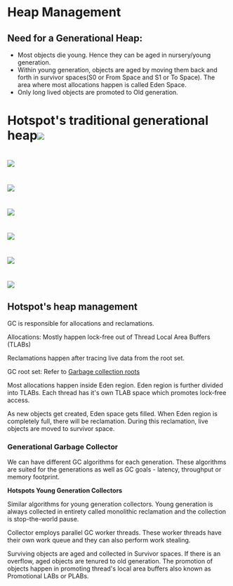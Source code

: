 # Heap Management

## Need for a Generational Heap:

* Most objects die young. Hence they can be aged in nursery/young generation.
* Within young generation, objects are aged by moving them back and forth in survivor spaces\(S0 or From Space and S1 or To Space\). The area where most allocations happen is called Eden Space.
* Only long lived objects are promoted to Old generation.

# Hotspot's traditional generational heap![](/assets/IMG_4427.JPG)

# ![](/assets/IMG_4427.JPG)

# ![](/assets/IMG_4427.JPG)

# ![](/assets/IMG_4427.JPG)

# ![](/assets/IMG_4427.JPG)

# ![](/assets/IMG_4427.JPG)

# ![](/assets/IMG_4427.JPG)

## Hotspot's heap management

GC is responsible for allocations and reclamations.

Allocations: Mostly happen lock-free out of Thread Local Area Buffers \(TLABs\)

Reclamations happen after tracing live data from the root set.

GC root set: Refer to [Garbage collection roots](https://www.ibm.com/support/knowledgecenter/en/SS3KLZ/com.ibm.java.diagnostics.memory.analyzer.doc/gcroots.html)

Most allocations happen inside Eden region. Eden region is further divided into TLABs. Each thread has it's own TLAB space which promotes lock-free access.

As new objects get created, Eden space gets filled. When Eden region is completely full, there will be reclamation. During this reclamation, live objects are moved to survivor space.

### Generational Garbage Collector

We can have different GC algorithms for each generation. These algorithms are suited for the generations as well as GC goals - latency, throughput or memory footprint.

**Hotspots Young Generation Collectors**

Similar algorithms for young generation collectors. Young generation is always collected in entirety called monolithic reclamation and the collection is stop-the-world pause.

Collector employs parallel GC worker threads. These worker threads have their own work queue and they can also perform work stealing. 

Surviving objects are aged and collected in Survivor spaces. If there is an overflow, aged objects are tenured to old generation. The promotion of objects happen in promoting thread's local area buffers also known as Promotional LABs or PLABs.















